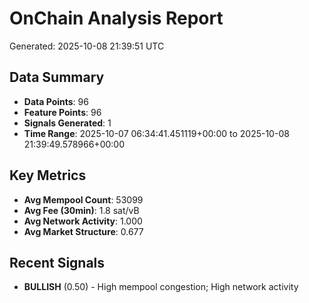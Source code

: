 # OnChain Analysis Report
Generated: 2025-10-08 21:39:51 UTC

## Data Summary
- **Data Points**: 96
- **Feature Points**: 96
- **Signals Generated**: 1
- **Time Range**: 2025-10-07 06:34:41.451119+00:00 to 2025-10-08 21:39:49.578966+00:00

## Key Metrics
- **Avg Mempool Count**: 53099
- **Avg Fee (30min)**: 1.8 sat/vB
- **Avg Network Activity**: 1.000
- **Avg Market Structure**: 0.677

## Recent Signals
- **BULLISH** (0.50) - High mempool congestion; High network activity
